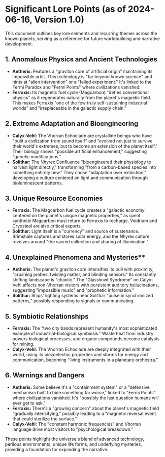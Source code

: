 # Significant Lore Points (as of 2024-06-16, Version 1.0)

This document outlines key lore elements and recurring themes across the known planets, serving as a reference for future worldbuilding and narrative development.

## 1. Anomalous Physics and Ancient Technologies
*   **Aetheris:** Features a "graviton core of artificial origin" maintaining its impossible orbit. This technology is "far beyond known science" and hints at "alien intervention" or a "failed experiment." It's linked to the Fermi Paradox and "Fermi Points" where civilizations vanished.
*   **Ferraxis:** Its magnetic fuel cycle (Magcarbon) "defies conventional physics" as it regenerates naturally from the planet's magnetic field. This makes Ferraxis "one of the few truly self-sustaining industrial worlds" and "irreplaceable in the galactic supply chain."

## 2. Extreme Adaptation and Bioengineering
*   **Calyx-Vehl:** The Vhorran Echoclade are crystalline beings who have "built a civilization from sound itself" and "evolved not just to survive their world's extremes, but to become an extension of the planet itself." Their biology shows "possible artificial enhancement," suggesting "genetic modifications."
*   **Solithar:** The Nhyrex Confluence "bioengineered their physiology to harvest light directly," transforming "from a carbon-based species into something entirely new." They chose "adaptation over extinction," developing a culture centered on light and communication through bioluminescent patterns.

## 3. Unique Resource Economies
*   **Ferraxis:** The Magcarbon fuel cycle creates a "galactic economy centered on the planet's unique magnetic properties," as spent synthetic Magcarbon must return to Ferraxis to recharge. Voidrium and Cryosteel are also critical exports.
*   **Solithar:** Light itself is a "currency" and source of sustenance. Brimshale captures and stores solar energy, and the Nhyrex culture revolves around "the sacred collection and sharing of illumination."

## 4. Unexplained Phenomena and Mysteries**
*   **Aetheris:** The planet's graviton core intensifies its pull with proximity, "crushing probes, twisting matter, and blinding sensors." Its constantly shifting landscape is "chaotic." The "Glasshowl Syndrome" on Calyx-Vehl affects non-Vhorran visitors with persistent auditory hallucinations, suggesting "impossible music" and "prophetic information."
*   **Solithar:** Ships' lighting systems near Solithar "pulse in synchronized patterns," possibly responding to signals or communicating.

## 5. Symbiotic Relationships
*   **Ferraxis:** The "two city bands represent humanity's most sophisticated example of industrial-biological symbiosis." Waste heat from industry powers biological processes, and organic compounds become catalysts for mining.
*   **Calyx-Vehl:** The Vhorran Echoclade are deeply integrated with their world, using its piezoelectric properties and storms for energy and communication, becoming "living instruments in a planetary orchestra."

## 6. Warnings and Dangers
*   **Aetheris:** Some believe it's a "containment system" or a "defensive mechanism built to hide something far worse," linked to "Fermi Points" where civilizations vanished. It's "possibly the last question humans will ever get to ask."
*   **Ferraxis:** There's a "growing concern" about the planet's magnetic field "gradually intensifying," possibly leading to a "magnetic reversal event that could sterilize the surface."
*   **Calyx-Vehl:** The "constant harmonic frequencies" and Vhorran language drive most visitors to "psychological breakdown."

These points highlight the universe's blend of advanced technology, perilous environments, unique life forms, and underlying mysteries, providing a foundation for expanding the narrative. 